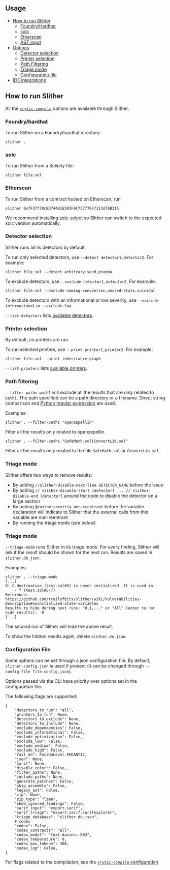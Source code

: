 ## Usage

- [How to run Slither](#how-to-run-slither)
  - [Foundry/Hardhat](#foundryhardhat)
  - [solc](#solc)
  - [Etherscan](#etherscan)
  - [AST input](#ast-file)
- [Options](#options)
  - [Detector selection](#detector-selection)
  - [Printer selection](#printer-selection)
  - [Path Filtering](#path-filtering)
  - [Triage mode](#triage-mode)
  - [Configuration file](#configuration-file)
- [IDE integrations](#ide-integration)

## How to run Slither

All the [`crytic-compile`](https://github.com/crytic/crytic-compile/wiki/Configuration) options are available through Slither.

### Foundry/hardhat

To run Slither on a Foundry/hardhat directory:

```
slither .
```

### solc

To run Slither from a Solidity file:

```
slither file.sol
```

### Etherscan

To run Slither from a contract hosted on Etherscan, run

```
slither 0x7F37f78cBD74481E593F9C737776F7113d76B315
```

We recommend installing [solc-select](https://github.com/crytic/solc-select/) so Slither can switch to the expected solc version automatically.

### Detector selection

Slither runs all its detectors by default.

To run only selected detectors, use `--detect detector1,detector2`. For example:

```
slither file.sol --detect arbitrary-send,pragma
```

To exclude detectors, use `--exclude detector1,detector2`. For example:

```
slither file.sol --exclude naming-convention,unused-state,suicidal
```

To exclude detectors with an informational or low severity, use `--exclude-informational` or `--exclude-low`.

`--list-detectors` lists [available detectors](https://github.com/crytic/slither/wiki/Detector-Documentation).

### Printer selection

By default, no printers are run.

To run selected printers, use `--print printer1,printer2`. For example:

```
slither file.sol --print inheritance-graph
```

`--list-printers` lists [available printers](https://github.com/crytic/slither/wiki/Printer-Documentation).

### Path filtering

`--filter-paths path1` will exclude all the results that are only related to `path1`. The path specified can be a path directory or a filename. Direct string comparison and [Python regular expression](https://docs.python.org/3/library/re.html) are used.

Examples:

```
slither . --filter-paths "openzepellin"
```

Filter all the results only related to openzepellin.

```
slither . --filter-paths "SafeMath.sol|ConvertLib.sol"
```

Filter all the results only related to the file `SafeMath.sol` or `ConvertLib.sol`.

### Triage mode

Slither offers two ways to remove results:

- By adding `//slither-disable-next-line DETECTOR_NAME` before the issue
- By adding `// slither-disable-start [detector] ... // slither-disable-end [detector]` around the code to disable the detector on a large section
- By adding `@custom:security non-reentrant` before the variable declaration will indicate to Slither that the external calls from this variable are non-reentrant
- By running the triage mode (see below)

### Triage mode

`--triage-mode` runs Slither in its triage mode. For every finding, Slither will ask if the result should be shown for the next run. Results are saved in `slither.db.json`.

Examples:

```
slither . --triage-mode
[...]
0: C.destination (test.sol#3) is never initialized. It is used in:
	- f (test.sol#5-7)
Reference: https://github.com/trailofbits/slither/wiki/Vulnerabilities-Description#uninitialized-state-variables
Results to hide during next runs: "0,1,..." or "All" (enter to not hide results):  0
[...]
```

The second run of Slither will hide the above result.

To show the hidden results again, delete `slither.db.json`.

### Configuration File

Some options can be set through a json configuration file. By default, `slither.config.json` is used if present (it can be changed through `--config-file file.config.json`).

Options passed via the CLI have priority over options set in the configuration file.

The following flags are supported:

```
{
    "detectors_to_run": "all",
    "printers_to_run": None,
    "detectors_to_exclude": None,
    "detectors_to_include": None,
    "exclude_dependencies": False,
    "exclude_informational": False,
    "exclude_optimization": False,
    "exclude_low": False,
    "exclude_medium": False,
    "exclude_high": False,
    "fail_on": FailOnLevel.PEDANTIC,
    "json": None,
    "sarif": None,
    "disable_color": False,
    "filter_paths": None,
    "include_paths": None,
    "generate_patches": False,
    "skip_assembly": False,
    "legacy_ast": False,
    "zip": None,
    "zip_type": "lzma",
    "show_ignored_findings": False,
    "sarif_input": "export.sarif",
    "sarif_triage": "export.sarif.sarifexplorer",
    "triage_database": "slither.db.json",
    # codex
    "codex": False,
    "codex_contracts": "all",
    "codex_model": "text-davinci-003",
    "codex_temperature": 0,
    "codex_max_tokens": 300,
    "codex_log": False,
}
```

For flags related to the compilation, see the [`crytic-compile` configuration](https://github.com/crytic/crytic-compile/blob/master/crytic_compile/cryticparser/defaults.py)
